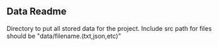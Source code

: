 ## Data Readme

Directory to put all stored data for the project. Include src path for files should be "data/filename.(txt,json,etc)"
